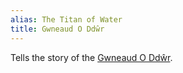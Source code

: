 ```yaml
---
alias: The Titan of Water
title: Gwneaud O Ddŵr
---
```


Tells the story of the [Gwneaud O Ddŵr](Deities/Elemental%20Primordials/Gwneaud%20O%20Dd%C5%B5r.md).
